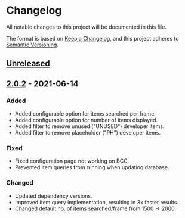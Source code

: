# Changelog

All notable changes to this project will be documented in this file.

The format is based on [Keep a Changelog](https://keepachangelog.com/en/1.0.0/),
and this project adheres to [Semantic Versioning](https://semver.org/spec/v2.0.0.html).

## [Unreleased]

## [2.0.2] - 2021-06-14

### Added 

- Added configurable option for items searched per frame.
- Added configurable option for number of items displayed.
- Added filter to remove unused ("UNUSED") developer items.
- Added filter to remove placeholder ("PH") developer items.

### Fixed

- Fixed configuration page not working on BCC.
- Prevented item queries from running when updating database.

### Changed

- Updated dependency versions.
- Improved item query implementation, resulting in 3x faster results.
- Changed default no. of items searched/frame from 1500 -> 2000.

[unreleased]: https://github.com/darfink/ItemAutocomplete/compare/v2.0.2...HEAD
[2.0.2]: https://github.com/darfink/ItemAutocomplete/compare/v2.0.1...v2.0.2
